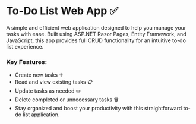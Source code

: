 # To-Do List Web App ✅
A simple and efficient web application designed to help you manage your tasks with ease. Built using ASP.NET Razor Pages, Entity Framework, and JavaScript, this app provides full CRUD functionality for an intuitive to-do list experience.

### Key Features:
* Create new tasks ➕
* Read and view existing tasks 📋
* Update tasks as needed ✏️
* Delete completed or unnecessary tasks 🗑️
* Stay organized and boost your productivity with this straightforward to-do list application.
